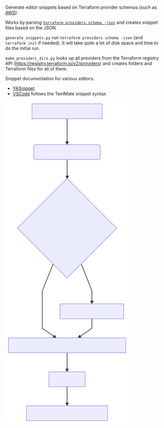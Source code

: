 Generate editor snippets based on Terraform provider schemas (such as
[AWS](https://github.com/terraform-providers/terraform-provider-aws/tree/master/aws)).

Works by parsing [`terraform providers schema
-json`](https://www.terraform.io/docs/commands/providers/schema.html)
and creates snippet files based on the JSON.

`generate_snippets.py` run `terraform providers schema -json` (and
`terraform init` if needed). It will take quite a lot of disk space and
time to do the initial run.

`make_providers_dirs.py` looks up all providers from the Terraform
registry API (https://registry.terraform.io/v2/providers) and creates
folders and Terraform files for all of them.

Snippet documentation for various editors:

  - [YASnippet](https://joaotavora.github.io/yasnippet/snippet-development.html)
  - [VSCode](https://code.visualstudio.com/docs/editor/userdefinedsnippets)
    follows the TextMate snippet syntax

![](img/snippets.svg)
